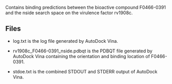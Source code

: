 Contains binding predictions between the bioactive compound F0466-0391 and the nside search space on the virulence factor rv1908c.

## Files

- log.txt is the log file generated by AutoDock Vina.

- rv1908c_F0466-0391_nside.pdbqt is the PDBQT file generated by AutoDock Vina containing the orientation and binding location of F0466-0391.

- stdoe.txt is the combined STDOUT and STDERR output of AutoDock Vina.

